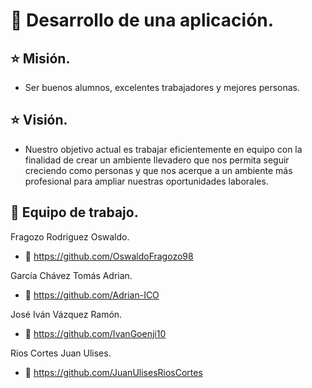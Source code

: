 # &#x1F4F1; Desarrollo de una aplicación.

## &#x2B50; Misión.

<div class=text-justify>

- Ser buenos alumnos, excelentes trabajadores y mejores personas.

<div>

## &#x2B50; Visión.

<div class=text-justify>

- Nuestro objetivo actual es trabajar eficientemente en equipo con la finalidad de crear un ambiente llevadero que nos permita seguir creciendo como personas y que nos acerque a un ambiente más profesional para ampliar nuestras oportunidades laborales.
<div>

## &#x1F529; Equipo de trabajo.

Fragozo Rodriguez Oswaldo.
  - &#x1F4BC; https://github.com/OswaldoFragozo98
  
García Chávez Tomás Adrian.
  - &#x1F4BC; https://github.com/Adrian-ICO

José Iván Vázquez Ramón.
  - &#x1F4BC; https://github.com/IvanGoenji10

Rios Cortes Juan Ulises.
  - &#x1F4BC; https://github.com/JuanUlisesRiosCortes
